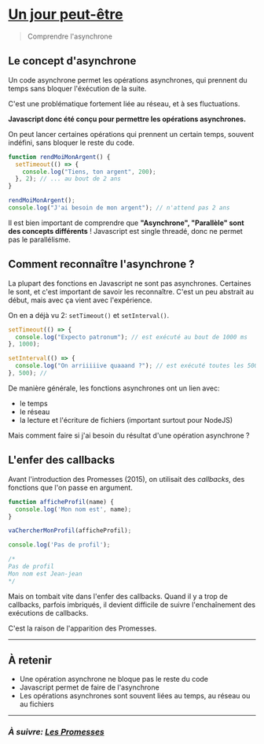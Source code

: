 # [Un jour peut-être](https://developer.mozilla.org/fr/docs/Web/API/Fetch_API)

> Comprendre l'asynchrone

## Le concept d'asynchrone

Un code asynchrone permet les opérations asynchrones, qui prennent du temps sans
bloquer l'éxécution de la suite.

C'est une problématique fortement liée au réseau, et à ses fluctuations.

**Javascript donc été conçu pour permettre les opérations asynchrones.**

On peut lancer certaines opérations qui prennent un certain temps, souvent
indéfini, sans bloquer le reste du code.

```js
function rendMoiMonArgent() {
  setTimeout(() => {
    console.log("Tiens, ton argent", 200);
  }, 2); // ... au bout de 2 ans
}

rendMoiMonArgent();
console.log("J'ai besoin de mon argent"); // n'attend pas 2 ans
```

Il est bien important de comprendre que **"Asynchrone", "Parallèle" sont des
concepts différents** ! Javascript est single threadé, donc ne permet pas le
parallélisme.

## Comment reconnaître l'asynchrone ?

La plupart des fonctions en Javascript ne sont pas asynchrones. Certaines le sont, et c'est important de savoir les reconnaître. C'est un peu abstrait au début, mais avec ça vient avec l'expérience.

On en a déjà vu 2: `setTimeout()` et `setInterval()`.

```js
setTimeout(() => {
  console.log("Expecto patronum"); // est exécuté au bout de 1000 ms
}, 1000);

setInterval(() => {
  console.log("On arriiiiive quaaand ?"); // est exécuté toutes les 500 ms
}, 500); //
```

De manière générale, les fonctions asynchrones ont un lien avec:
- le temps
- le réseau
- la lecture et l'écriture de fichiers (important surtout pour NodeJS)

Mais comment faire si j'ai besoin du résultat d'une opération asynchrone ?

## L'enfer des callbacks

Avant l'introduction des Promesses (2015), on utilisait des _callbacks_, des fonctions que l'on passe en argument.

```js
function afficheProfil(name) {
  console.log('Mon nom est', name);
}

vaChercherMonProfil(afficheProfil);

console.log('Pas de profil');

/*
Pas de profil
Mon nom est Jean-jean
*/
```

Mais on tombait vite dans l'enfer des callbacks. Quand il y a trop de callbacks, parfois imbriqués, il devient difficile de suivre l'enchaînement des exécutions de callbacks.

C'est la raison de l'apparition des Promesses.

---

## À retenir

- Une opération asynchrone ne bloque pas le reste du code
- Javascript permet de faire de l'asynchrone
- Les opérations asynchrones sont souvent liées au temps, au réseau ou au fichiers

---

### _À suivre: [Les Promesses](./4-1_promises.md)_
